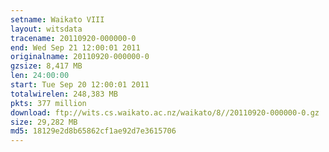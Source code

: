 ```yaml
---
setname: Waikato VIII
layout: witsdata
tracename: 20110920-000000-0
end: Wed Sep 21 12:00:01 2011
originalname: 20110920-000000-0
gzsize: 8,417 MB
len: 24:00:00
start: Tue Sep 20 12:00:01 2011
totalwirelen: 248,383 MB
pkts: 377 million
download: ftp://wits.cs.waikato.ac.nz/waikato/8//20110920-000000-0.gz
size: 29,282 MB
md5: 18129e2d8b65862cf1ae92d7e3615706
---
```

